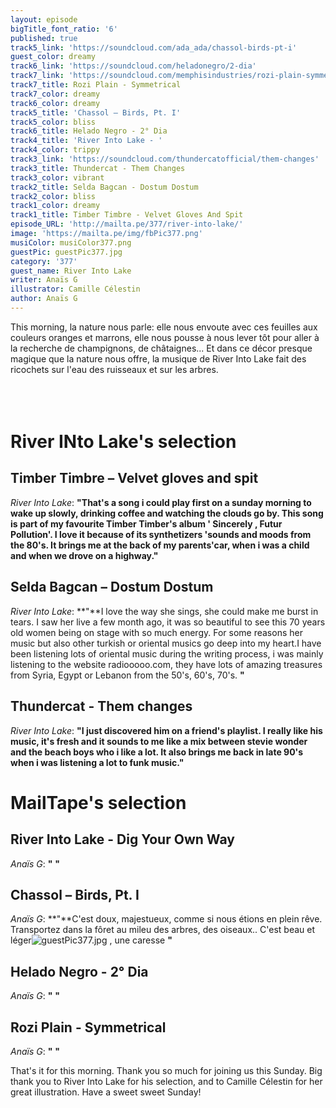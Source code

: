 ```yaml
---
layout: episode
bigTitle_font_ratio: '6'
published: true
track5_link: 'https://soundcloud.com/ada_ada/chassol-birds-pt-i'
guest_color: dreamy
track6_link: 'https://soundcloud.com/heladonegro/2-dia'
track7_link: 'https://soundcloud.com/memphisindustries/rozi-plain-symmetrical'
track7_title: Rozi Plain - Symmetrical
track7_color: dreamy
track6_color: dreamy
track5_title: 'Chassol – Birds, Pt. I'
track5_color: bliss
track6_title: Helado Negro - 2° Dia
track4_title: 'River Into Lake - '
track4_color: trippy
track3_link: 'https://soundcloud.com/thundercatofficial/them-changes'
track3_title: Thundercat - Them Changes
track3_color: vibrant
track2_title: Selda Bagcan - Dostum Dostum
track2_color: bliss
track1_color: dreamy
track1_title: Timber Timbre - Velvet Gloves And Spit
episode_URL: 'http://mailta.pe/377/river-into-lake/'
image: 'https://mailta.pe/img/fbPic377.png'
musiColor: musiColor377.png
guestPic: guestPic377.jpg
category: '377'
guest_name: River Into Lake
writer: Anaïs G
illustrator: Camille Célestin
author: Anaïs G
---
```

<p id="introduction">This morning, la nature nous parle: elle nous envoute avec ces feuilles aux couleurs oranges et marrons, elle nous pousse à nous lever tôt pour aller à la recherche de champignons, de châtaignes... Et dans ce décor presque magique que la nature nous offre, la musique de River Into Lake fait des ricochets sur l'eau des ruisseaux et sur les arbres.
<br><br>
 <br><br>
</p>

# River INto Lake's selection

## Timber Timbre – Velvet gloves and spit
_River Into Lake_: **"**That's a song i could play first on a sunday morning to wake up slowly, drinking coffee and watching the clouds go by. This song is part of my favourite Timber Timber's album ' Sincerely , Futur Pollution'.
I love it because of its synthetizers 'sounds and moods from the 80's. It brings me at the back of my parents'car, when i was a child and when we drove on a highway.**"**

## Selda Bagcan – Dostum Dostum
_River Into Lake_: **"**I love the way she sings, she could make me burst in tears. I saw her live a few month ago, it was so beautiful to see this 70 years old women being on stage with so much energy. For some reasons her music but also other turkish or oriental musics go deep into my heart.I have been listening lots of oriental music during the writing process, i was mainly listening to the website radiooooo.com, they have lots of amazing treasures from Syria, Egypt or Lebanon from the 50's, 60's, 70's. **"**

## Thundercat - Them changes
_River Into Lake_: **"**I just discovered him on a friend's playlist. I really like his music, it's fresh and it sounds to me like a mix between stevie wonder and the beach boys who i like a lot. It also brings me back in late 90's when i was listening a lot to funk music.**"**


# MailTape's selection

## River Into Lake - Dig Your Own Way
_Anaïs G_: **"** **"**

## Chassol – Birds, Pt. I 
_Anaïs G_: **"**C'est doux, majestueux, comme si nous étions en plein rêve. Transportez dans la fôret au mileu des arbres, des oiseaux.. C'est beau et léger![guestPic377.jpg]({{site.baseurl}}/img/guestPic377.jpg)
, une caresse **"**

## Helado Negro - 2° Dia
_Anaïs G_: **"** **"**

## Rozi Plain - Symmetrical
_Anaïs G_: **"** **"**


<p id="outroduction"> That's it for this morning. Thank you so much for joining us this Sunday. Big thank you to River Into Lake for his selection, and to Camille Célestin for her great illustration. Have a sweet sweet Sunday!</p>
